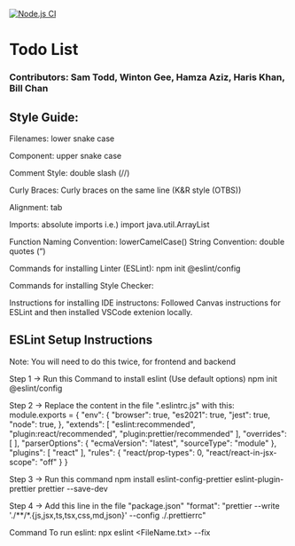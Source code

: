 [![Node.js CI](https://github.com/HarisKhan0/todoList/actions/workflows/node.js.yml/badge.svg)](https://github.com/HarisKhan0/todoList/actions/workflows/node.js.yml)

# Todo List

### Contributors: Sam Todd, Winton Gee, Hamza Aziz, Haris Khan, Bill Chan 

## Style Guide:

Filenames: lower snake case

Component: upper snake case

Comment Style: double slash (//)

Curly Braces: Curly braces on the same line (K&R style (OTBS))

Alignment: tab

Imports: absolute imports
i.e.) import java.util.ArrayList

Function Naming Convention: lowerCamelCase()
String Convention: double quotes (“)

Commands for installing Linter (ESLint):
npm init @eslint/config

Commands for installing Style Checker:

Instructions for installing IDE instructons: 
Followed Canvas instructions for ESLint and then installed VSCode extenion locally. 

## ESLint Setup Instructions

Note: You will need to do this twice, for frontend and backend

Step 1 -> Run this Command to install eslint (Use default options) 
npm init @eslint/config

Step 2 -> Replace the content in the file ".eslintrc.js"  with this: 
module.exports = {
    "env": {
        "browser": true,
        "es2021": true,
        "jest": true,
        "node": true,
    },
    "extends": [
        "eslint:recommended",
        "plugin:react/recommended",
        "plugin:prettier/recommended"
    ],
    "overrides": [
    ],
    "parserOptions": {
        "ecmaVersion": "latest",
        "sourceType": "module"
    },
    "plugins": [
        "react"
    ],
    "rules": {
        "react/prop-types": 0,
        "react/react-in-jsx-scope": "off"
    }
}
 
Step 3 -> Run this command 
npm install eslint-config-prettier eslint-plugin-prettier prettier --save-dev
 
Step 4 -> Add this line in the file "package.json" 
"format": "prettier --write './**/*.{js,jsx,ts,tsx,css,md,json}' --config ./.prettierrc"
 
Command To run eslint: 
npx eslint <FileName.txt> --fix
